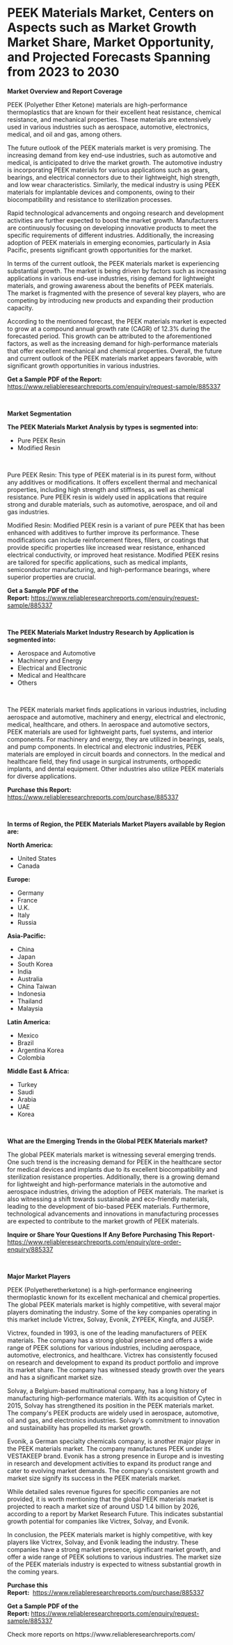 <p><h1>PEEK Materials Market, Centers on Aspects such as Market Growth Market Share, Market Opportunity, and Projected Forecasts Spanning from 2023 to 2030</h1></p><p><strong>Market Overview and Report Coverage</strong></p>
<p><p>PEEK (Polyether Ether Ketone) materials are high-performance thermoplastics that are known for their excellent heat resistance, chemical resistance, and mechanical properties. These materials are extensively used in various industries such as aerospace, automotive, electronics, medical, and oil and gas, among others.</p><p>The future outlook of the PEEK materials market is very promising. The increasing demand from key end-use industries, such as automotive and medical, is anticipated to drive the market growth. The automotive industry is incorporating PEEK materials for various applications such as gears, bearings, and electrical connectors due to their lightweight, high strength, and low wear characteristics. Similarly, the medical industry is using PEEK materials for implantable devices and components, owing to their biocompatibility and resistance to sterilization processes.</p><p>Rapid technological advancements and ongoing research and development activities are further expected to boost the market growth. Manufacturers are continuously focusing on developing innovative products to meet the specific requirements of different industries. Additionally, the increasing adoption of PEEK materials in emerging economies, particularly in Asia Pacific, presents significant growth opportunities for the market.</p><p>In terms of the current outlook, the PEEK materials market is experiencing substantial growth. The market is being driven by factors such as increasing applications in various end-use industries, rising demand for lightweight materials, and growing awareness about the benefits of PEEK materials. The market is fragmented with the presence of several key players, who are competing by introducing new products and expanding their production capacity.</p><p>According to the mentioned forecast, the PEEK materials market is expected to grow at a compound annual growth rate (CAGR) of 12.3% during the forecasted period. This growth can be attributed to the aforementioned factors, as well as the increasing demand for high-performance materials that offer excellent mechanical and chemical properties. Overall, the future and current outlook of the PEEK materials market appears favorable, with significant growth opportunities in various industries.</p></p>
<p><strong>Get a Sample PDF of the Report:</strong> <a href="https://www.reliableresearchreports.com/enquiry/request-sample/885337">https://www.reliableresearchreports.com/enquiry/request-sample/885337</a></p>
<p>&nbsp;</p>
<p><strong>Market Segmentation</strong></p>
<p><strong>The PEEK Materials Market Analysis by types is segmented into:</strong></p>
<p><ul><li>Pure PEEK Resin</li><li>Modified Resin</li></ul></p>
<p>&nbsp;</p>
<p><p>Pure PEEK Resin: This type of PEEK material is in its purest form, without any additives or modifications. It offers excellent thermal and mechanical properties, including high strength and stiffness, as well as chemical resistance. Pure PEEK resin is widely used in applications that require strong and durable materials, such as automotive, aerospace, and oil and gas industries.</p><p>Modified Resin: Modified PEEK resin is a variant of pure PEEK that has been enhanced with additives to further improve its performance. These modifications can include reinforcement fibres, fillers, or coatings that provide specific properties like increased wear resistance, enhanced electrical conductivity, or improved heat resistance. Modified PEEK resins are tailored for specific applications, such as medical implants, semiconductor manufacturing, and high-performance bearings, where superior properties are crucial.</p></p>
<p><strong>Get a Sample PDF of the Report:</strong>&nbsp;<a href="https://www.reliableresearchreports.com/enquiry/request-sample/885337">https://www.reliableresearchreports.com/enquiry/request-sample/885337</a></p>
<p>&nbsp;</p>
<p><strong>The PEEK Materials Market Industry Research by Application is segmented into:</strong></p>
<p><ul><li>Aerospace and Automotive</li><li>Machinery and Energy</li><li>Electrical and Electronic</li><li>Medical and Healthcare</li><li>Others</li></ul></p>
<p>&nbsp;</p>
<p><p>The PEEK materials market finds applications in various industries, including aerospace and automotive, machinery and energy, electrical and electronic, medical, healthcare, and others. In aerospace and automotive sectors, PEEK materials are used for lightweight parts, fuel systems, and interior components. For machinery and energy, they are utilized in bearings, seals, and pump components. In electrical and electronic industries, PEEK materials are employed in circuit boards and connectors. In the medical and healthcare field, they find usage in surgical instruments, orthopedic implants, and dental equipment. Other industries also utilize PEEK materials for diverse applications.</p></p>
<p><strong>Purchase this Report:</strong>&nbsp; <a href="https://www.reliableresearchreports.com/purchase/885337">https://www.reliableresearchreports.com/purchase/885337</a></p>
<p>&nbsp;</p>
<p><strong>In terms of Region, the PEEK Materials Market Players available by Region are:</strong></p>
<p>
    <p> <strong> North America: </strong>
        <ul>
            <li>United States</li>
            <li>Canada</li>
        </ul>
        </p> 
    <p> <strong> Europe: </strong>
        <ul>
            <li>Germany</li>
            <li>France</li>
            <li>U.K.</li>
            <li>Italy</li>
            <li>Russia</li>
        </ul>
        </p> 
    <p> <strong> Asia-Pacific: </strong>
        <ul>
            <li>China</li>
            <li>Japan</li>
            <li>South Korea</li>
            <li>India</li>
            <li>Australia</li>
            <li>China Taiwan</li>
            <li>Indonesia</li>
            <li>Thailand</li>
            <li>Malaysia</li>
        </ul>
        </p> 
    <p> <strong> Latin America: </strong>
        <ul>
            <li>Mexico</li>
            <li>Brazil</li>
            <li>Argentina Korea</li>
            <li>Colombia</li>
        </ul>
        </p> 
    <p> <strong> Middle East & Africa: </strong>
        <ul>
            <li>Turkey</li>
            <li>Saudi</li>
            <li>Arabia</li>
            <li>UAE</li>
            <li>Korea</li>
        </ul>
    </p>
    </p>
<p>&nbsp;</p>
<p><strong>What are the Emerging Trends in the Global PEEK Materials market?</strong></p>
<p><p>The global PEEK materials market is witnessing several emerging trends. One such trend is the increasing demand for PEEK in the healthcare sector for medical devices and implants due to its excellent biocompatibility and sterilization resistance properties. Additionally, there is a growing demand for lightweight and high-performance materials in the automotive and aerospace industries, driving the adoption of PEEK materials. The market is also witnessing a shift towards sustainable and eco-friendly materials, leading to the development of bio-based PEEK materials. Furthermore, technological advancements and innovations in manufacturing processes are expected to contribute to the market growth of PEEK materials.</p></p>
<p><strong>Inquire or Share Your Questions If Any Before Purchasing This Report</strong>- <a href="https://www.reliableresearchreports.com/enquiry/pre-order-enquiry/885337">https://www.reliableresearchreports.com/enquiry/pre-order-enquiry/885337</a></p>
<p>&nbsp;</p>
<p><strong>Major Market Players</strong></p>
<p><p>PEEK (Polyetheretherketone) is a high-performance engineering thermoplastic known for its excellent mechanical and chemical properties. The global PEEK materials market is highly competitive, with several major players dominating the industry. Some of the key companies operating in this market include Victrex, Solvay, Evonik, ZYPEEK, Kingfa, and JUSEP.</p><p>Victrex, founded in 1993, is one of the leading manufacturers of PEEK materials. The company has a strong global presence and offers a wide range of PEEK solutions for various industries, including aerospace, automotive, electronics, and healthcare. Victrex has consistently focused on research and development to expand its product portfolio and improve its market share. The company has witnessed steady growth over the years and has a significant market size.</p><p>Solvay, a Belgium-based multinational company, has a long history of manufacturing high-performance materials. With its acquisition of Cytec in 2015, Solvay has strengthened its position in the PEEK materials market. The company's PEEK products are widely used in aerospace, automotive, oil and gas, and electronics industries. Solvay's commitment to innovation and sustainability has propelled its market growth.</p><p>Evonik, a German specialty chemicals company, is another major player in the PEEK materials market. The company manufactures PEEK under its VESTAKEEP brand. Evonik has a strong presence in Europe and is investing in research and development activities to expand its product range and cater to evolving market demands. The company's consistent growth and market size signify its success in the PEEK materials market.</p><p>While detailed sales revenue figures for specific companies are not provided, it is worth mentioning that the global PEEK materials market is projected to reach a market size of around USD 1.4 billion by 2026, according to a report by Market Research Future. This indicates substantial growth potential for companies like Victrex, Solvay, and Evonik.</p><p>In conclusion, the PEEK materials market is highly competitive, with key players like Victrex, Solvay, and Evonik leading the industry. These companies have a strong market presence, significant market growth, and offer a wide range of PEEK solutions to various industries. The market size of the PEEK materials industry is expected to witness substantial growth in the coming years.</p></p>
<p><strong>Purchase this Report:</strong>&nbsp;&nbsp;<a href="https://www.reliableresearchreports.com/purchase/885337">https://www.reliableresearchreports.com/purchase/885337</a></p>
<p></p>
<p><strong>Get a Sample PDF of the Report:</strong>&nbsp;<a href="https://www.reliableresearchreports.com/enquiry/request-sample/885337">https://www.reliableresearchreports.com/enquiry/request-sample/885337</a></p>
<p>Check more reports on https://www.reliableresearchreports.com/</p>